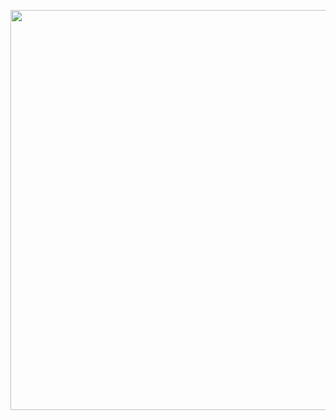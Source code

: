 [<img src="https://github.com/polymonster/polymonster.github.io/raw/master/assets/gifs/area-lights.gif" width="640" />](https://github.com/polymonster/pmtech/blob/master/examples/code/area_lights/area_lights.cpp)

